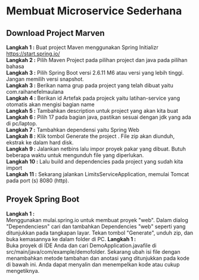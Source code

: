 # **Membuat Microservice Sederhana**

## Download Project Marven
**Langkah 1  :** Buat project Maven menggunakan Spring Initializr https://start.spring.io/
<br>**Langkah 2  :** Pilih Maven Project pada pilihan project dan java pada pilihan bahasa
<br>**Langkah 3  :** Pilih Spring Boot versi 2.6.11 M6 atau versi yang lebih tinggi. Jangan memilih versi snapshot.
<br>**Langkah 3  :** Berikan nama grup pada project yang telah dibuat yaitu com.raihanefelmaulana
<br>**Langkah 4  :** Berikan id Artefak pada projeck yaitu latihan-service yang otomatis akan mengisi bagian name
<br>**Langkah 5  :** Tambahkan description untuk project yang akan kita buat
<br>**Langkah 6  :** Pilih 17 pada bagian java, pastikan sesuai dengan jdk yang ada di pc/laptop.
<br>**Langkah 7  :** Tambahkan dependensi yaitu Spring Web
<br>**Langkah 8  :** Klik tombol Generate the project . File zip akan diunduh, ekstrak ke dalam hard disk.
<br>**Langkah 9  :** Jalankan netbins lalu impor proyek pakar yang dibuat. Butuh beberapa waktu untuk mengunduh file yang diperlukan.
<br>**Langkah 10 :** Lalu build and dependencies pada project yang sudah kita import
<br>**Langkah 11 :** Sekarang jalankan LimitsServiceApplication, memulai Tomcat pada port (s) 8080 (http).

## Proyek Spring Boot
**Langkah 1 :** 
<br>  Menggunakan mulai.spring.io untuk membuat proyek "web". Dalam dialog "Dependenciesn" cari dan tambahkan Dependencies "web" seperti yang ditunjukkan pada tangkapan layar. Tekan tombol "Generate", unduh zip, dan buka kemasannya ke dalam folder di PC.
**Langkah 1 :**
<br>Buka proyek di IDE Anda dan cari DemoApplication.javafile di src/main/java/com/example/demofolder. Sekarang ubah isi file dengan menambahkan metode tambahan dan anotasi yang ditunjukkan pada kode di bawah ini. Anda dapat menyalin dan menempelkan kode atau cukup mengetiknya.

